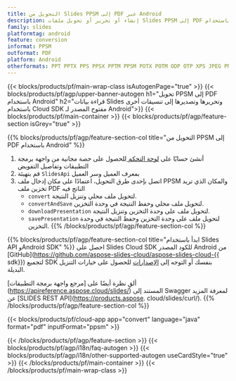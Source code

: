 ```yaml
---
title: التحويل من Slides PPSM إلى PDF عبر Android
description: إنشاء أو تحرير أو تحويل ملفات Slides PPSM إلى PDF باستخدام REST API وAndroid SDK مفتوح المصدر
family: slides
platformtag: android
feature: conversion
informat: PPSM
outformat: PDF
platform: Android
otherformats: PPT PPTX PPS PPSX PPTM PPSM POTX POTM ODP OTP XPS JPEG PNG BMP TIFF SVG HTML SWF HTML5 GIF XAML MD MPEG4
---
```


{{< blocks/products/pf/main-wrap-class isAutogenPage="true" >}}
{{< blocks/products/pf/agp/upper-banner-autogen h1="تحويل PPSM إلى PDF باستخدام Android" h2="قراءة بيانات Slides وتحريرها وتصديرها إلى تنسيقات أخرى باستخدام Cloud SDK مفتوح المصدر لـ Android">}}
{{< blocks/products/pf/main-container >}}
{{< blocks/products/pf/agp/feature-section isGrey="true" >}}

{{% blocks/products/pf/agp/feature-section-col title="التحويل من PPSM إلى PDF باستخدام Android" %}}
1. أنشئ حسابًا على <a href="https://dashboard.aspose.cloud/"> لوحة التحكم </a> للحصول على حصة مجانية من واجهة برمجة التطبيقات وتفاصيل التفويض
1. قم بتهيئة ```SlidesApi``` بمعرف العميل وسر العميل
1. اتصل بإحدى طرق التحويل، اعتمادًا على مكان إدخال ملف PPSM والمكان الذي تريد تخزين ملف PDF الناتج فيه
    - ```convert``` لتحويل ملف محلي وتنزيل النتيجة.
    - ```convertAndSave``` لتحويل ملف محلي وحفظ النتيجة في وحدة التخزين.
    - ```downloadPresentation``` لتحويل ملف على وحدة التخزين وتنزيل النتيجة.
    - ```savePresentation``` لتحويل ملف على وحدة التخزين وحفظ النتيجة في وحدة التخزين.
{{% /blocks/products/pf/agp/feature-section-col %}}

{{% blocks/products/pf/agp/feature-section-col title="ابدأ باستخدام Slides API وAndroid SDK" %}}
احصل على Slides Cloud SDK للكود المصدر Android من [GitHub](https://github.com/aspose-slides-cloud/aspose-slides-cloud-{{ sdk}}) لتجميع SDK بنفسك أو التوجه إلى [الإصدارات](https://releases.aspose.cloud/) للحصول على خيارات التنزيل البديلة.

ألقِ نظرة أيضًا على [مرجع واجهة برمجة التطبيقات] (https://apireference.aspose.cloud/slides/) المستند إلى Swagger لمعرفة المزيد عن [SLIDES REST API](https://products.aspose. cloud/slides/curl/).
{{% /blocks/products/pf/agp/feature-section-col %}}

{{< blocks/products/pf/cloud-app app="convert" language="java" format="pdf" inputFormat="ppsm" >}}

{{< /blocks/products/pf/agp/feature-section >}}
{{< blocks/products/pf/agp/i18n/faq-autogen >}}
{{< blocks/products/pf/agp/i18n/other-supported-autogen useCardStyle="true" >}}
{{< /blocks/products/pf/main-container >}}
{{< /blocks/products/pf/main-wrap-class >}}